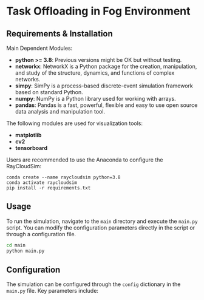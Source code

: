 # Task Offloading in Fog Environment


##  Requirements & Installation

Main Dependent Modules:

- **python >= 3.8**: Previous versions might be OK but without testing.
- **networkx**: NetworkX is a Python package for the creation, manipulation, and study of the structure, dynamics, and functions of complex networks.
- **simpy**: SimPy is a process-based discrete-event simulation framework based on standard Python.
- **numpy**: NumPy is a Python library used for working with arrays.
- **pandas**: Pandas is a fast, powerful, flexible and easy to use open source data analysis and manipulation tool.
  
The following modules are used for visualization tools:

- **matplotlib**
- **cv2**
- **tensorboard**

Users are recommended to use the Anaconda to configure the RayCloudSim:

```text
conda create --name raycloudsim python=3.8
conda activate raycloudsim
pip install -r requirements.txt
```


## Usage

To run the simulation, navigate to the `main` directory and execute the `main.py` script. You can modify the configuration parameters directly in the script or through a configuration file.

```bash
cd main
python main.py
```

## Configuration

The simulation can be configured through the `config` dictionary in the `main.py` file. Key parameters include:


